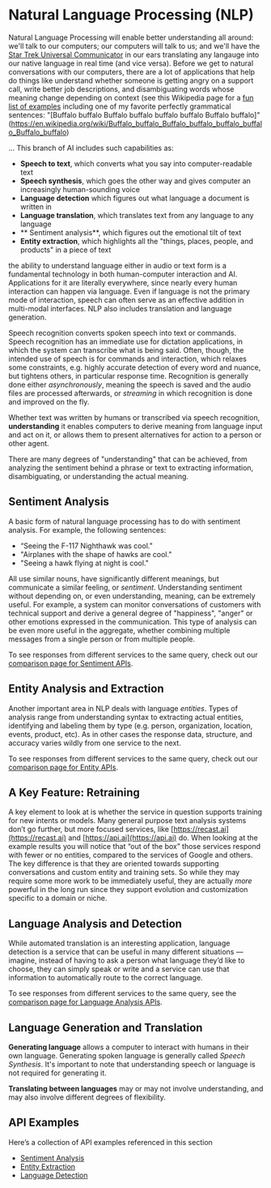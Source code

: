 # Natural Language Processing (NLP)

Natural Language Processing will enable better understanding all around: we'll talk to our computers; our computers will talk to us; and we'll have the [Star Trek Universal Communicator](http://memory-alpha.wikia.com/wiki/Universal_translator) in our ears translating any langauge into our native language in real time (and vice versa). Before we get to natural conversations with our computers, there are a lot of applications that help do things like understand whether someone is getting angry on a support call, write better job descriptions, and disambiguating words whose meaning change depending on context (see this Wikipedia page for a [fun list of examples](https://en.wikipedia.org/wiki/List_of_linguistic_example_sentences) including one of my favorite perfectly grammatical sentences: "[Buffalo buffalo Buffalo buffalo buffalo buffalo Buffalo buffalo]"(https://en.wikipedia.org/wiki/Buffalo_buffalo_Buffalo_buffalo_buffalo_buffalo_Buffalo_buffalo)

...
This branch of AI includes such capabilities as:
* **Speech to text**, which converts what you say into computer-readable text
* **Speech synthesis**, which goes the other way and gives computer an increasingly human-sounding voice
* **Language detection** which figures out what language a document is written in
* **Language translation**, which translates text from any language to any language
* ** Sentiment analysis**, which figures out the emotional tilt of text
* **Entity extraction**, which highlights all the "things, places, people, and products" in a piece of text

the ability to understand language either in audio or text form is a fundamental technology in both human-computer interaction and AI. Applications for it are literally everywhere, since nearly every human interaction can happen via language. Even if language is not the primary mode of interaction, speech can often serve as an effective addition in multi-modal interfaces. NLP also includes translation and language generation.

Speech recognition converts spoken speech into text or commands. Speech recognition has an immediate use for dictation applications, in which the system can transcribe what is being said. Often, though, the intended use of speech is for commands and interaction, which relaxes some constraints, e.g. highly accurate detection of every word and nuance, but tightens others, in particular response time. Recognition is generally done either _asynchronously_, meaning the speech is saved and the audio files are processed afterwards, or _streaming_ in which recognition is done and improved on the fly.

Whether text was written by humans or transcribed via speech recognition, **understanding** it enables computers to derive meaning from language input and act on it, or allows them to present alternatives for action to a person or other agent.

There are many degrees of "understanding" that can be achieved, from analyzing the sentiment behind a phrase or text to extracting information, disambiguating, or understanding the actual meaning.

## Sentiment Analysis

A basic form of natural language processing has to do with sentiment analysis. For example, the following sentences:

* “Seeing the F-117 Nighthawk was cool."
* "Airplanes with the shape of hawks are cool."
* "Seeing a hawk flying at night is cool."

All use similar nouns, have significantly different meanings,  but communicate a similar feeling, or _sentiment_. Understanding sentiment without depending on, or even understanding, meaning, can be extremely useful. For example, a system can monitor conversations of customers with technical support and derive a general degree of "happiness", "anger" or other emotions expressed in the communication. This type of analysis can be even more useful in the aggregate, whether combining multiple messages from a single person or from multiple people.

To see responses from different services to the same query, check out our [comparison page for Sentiment APIs](/test/phrase/sentiment-analysis).

## Entity Analysis and Extraction

Another important area in NLP deals with language _entities_. Types of analysis range from understanding syntax to extracting actual entities, identifying and labeling them by type (e.g. person, organization, location, events, product, etc). As in other cases the response data, structure, and accuracy varies wildly from one service to the next.

To see responses from different services to the same query, check out our [comparison page for Entity APIs](/test/phrase/entity-analysis).

## A Key Feature: Retraining

A key element to look at is whether the service in question supports training for new intents or models. Many general purpose text analysis systems don’t go further, but more focused services, like [https://recast.ai](https://recast.ai) and [https://api.ai](https://api.ai) do. When looking at the example results you will notice that “out of the box” those services respond with fewer or no entities, compared to the services of Google and others. The key difference is that they are oriented towards supporting conversations and custom entity and training sets. So while they may require some more work to be immediately useful, they are actually _more_ powerful in the long run since they support evolution and customization specific to a domain or niche.

## Language Analysis and Detection

While automated translation is an interesting application, language detection is a service that can be useful in many different situations — imagine, instead of having to ask a person what language they’d like to choose, they can simply speak or write and a service can use that information to automatically route to the correct language. 

To see responses from different services to the same query, see the [comparison page for Language Analysis APIs](/test/phrase/language-analysis).

## Language Generation and Translation

**Generating language** allows a computer to interact with humans in their own language. Generating spoken language is generally called _Speech Synthesis_. It's important to note that understanding speech or language is not required for generating it.

**Translating between languages** may or may not involve understanding, and may also involve different degrees of flexibility.

## API Examples

Here’s a collection of API examples referenced in this section

* [Sentiment Analysis](/test/phrase/sentiment-analysis)
* [Entity Extraction](/test/phrase/entity-analysis)
* [Language Detection](/test/phrase/language-analysis)
